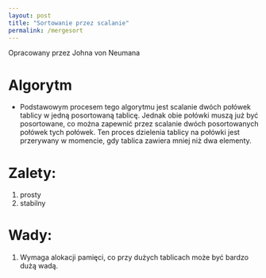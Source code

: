 ```yaml
---
layout: post
title: "Sortowanie przez scalanie"
permalink: /mergesort
---
```


Opracowany przez Johna von Neumana

# Algorytm
* Podstawowym procesem tego algorytmu jest scalanie dwóch połówek tablicy w jedną posortowaną tablicę. Jednak obie połówki muszą już być posortowane, co można zapewnić przez scalanie dwóch posortowanych połówek tych połówek. Ten proces dzielenia tablicy na połówki jest przerywany w momencie, gdy tablica zawiera mniej niż dwa elementy.

# Zalety:
1. prosty
2. stabilny


# Wady:
1. Wymaga alokacji pamięci, co przy dużych tablicach może być bardzo dużą wadą.
